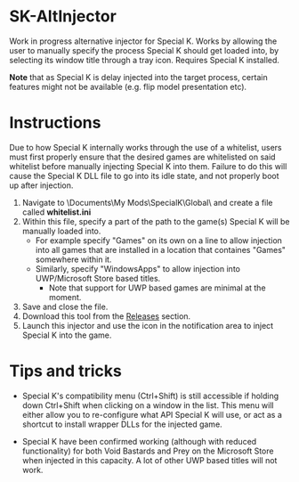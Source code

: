 # SK-AltInjector

Work in progress alternative injector for Special K. Works by allowing the user to manually specify the process Special K should get loaded into, by selecting its window title through a tray icon. Requires Special K installed.

**Note** that as Special K is delay injected into the target process, certain features might not be available (e.g. flip model presentation etc).


# Instructions

Due to how Special K internally works through the use of a whitelist, users must first properly ensure that the desired games are whitelisted on said whitelist before manually injecting Special K into them. Failure to do this will cause the Special K DLL file to go into its idle state, and not properly boot up after injection.

1. Navigate to \Documents\My Mods\SpecialK\Global\ and create a file called **whitelist.ini**
2. Within this file, specify a part of the path to the game(s) Special K will be manually loaded into.
   * For example specify "Games" on its own on a line to allow injection into all games that are installed in a location that containes "Games" somewhere within it.
   * Similarly, specify "WindowsApps" to allow injection into UWP/Microsoft Store based titles.
     * Note that support for UWP based games are minimal at the moment.
3. Save and close the file.
4. Download this tool from the [Releases](https://github.com/Idearum/SK-AltInjector/releases) section.
5. Launch this injector and use the icon in the notification area to inject Special K into the game.


# Tips and tricks

* Special K's compatibility menu (Ctrl+Shift) is still accessible if holding down Ctrl+Shift when clicking on a window in the list. This menu will either allow you to re-configure what API Special K will use, or act as a shortcut to install wrapper DLLs for the injected game.

* Special K have been confirmed working (although with reduced functionality) for both Void Bastards and Prey on the Microsoft Store when injected in this capacity. A lot of other UWP based titles will not work.
